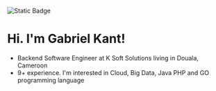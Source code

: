 ![Static Badge](https://img.shields.io/badge/Twitter-1DA1F2?style=for-the-badge&logo=twitter&logoColor=white&link=https%3A%2F%2Ftwitter.com%2Fgabykant)

# Hi. I'm Gabriel Kant!

- Backend Software Engineer at K Soft Solutions living in Douala, Cameroon
- 9+ experience. I'm interested in Cloud, Big Data, Java PHP and GO programming language
